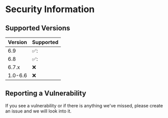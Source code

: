 # Security Information

## Supported Versions

| Version | Supported          |
| ------- | ------------------ |
| 6.9   |✅: |
| 6.8   | ✅:                |
| 6.7.x   | :x: |
| 1.0-6.6 | :x:                |

## Reporting a Vulnerability

If you see a vulnerability or if there is anything we've missed, please create an issue and we will look into it.

